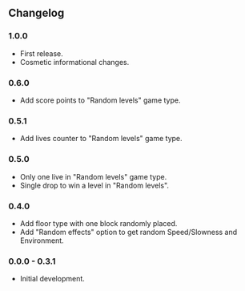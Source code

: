 ## Changelog

### 1.0.0

*   First release.
*   Cosmetic informational changes.

### 0.6.0

*   Add score points to "Random levels" game type.

### 0.5.1

*   Add lives counter to "Random levels" game type.

### 0.5.0

*   Only one live in "Random levels" game type.
*   Single drop to win a level in "Random levels".

### 0.4.0

*   Add floor type with one block randomly placed.
*   Add "Random effects" option to get random Speed/Slowness and
    Environment.

### 0.0.0 - 0.3.1

*   Initial development.
